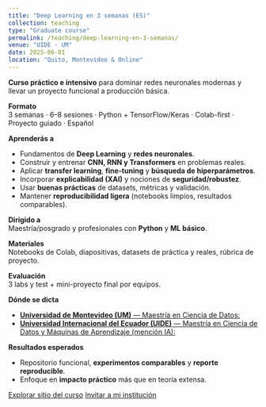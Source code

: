 ```yaml
---
title: "Deep Learning en 3 semanas (ES)"
collection: teaching
type: "Graduate course"
permalink: /teaching/deep-learning-en-3-semanas/
venue: "UIDE · UM"
date: 2025-06-01
location: "Quito, Montevideo & Online"
---
```


**Curso práctico e intensivo** para dominar redes neuronales modernas y llevar un proyecto funcional a producción básica.

**Formato**  
3 semanas · 6–8 sesiones · Python + TensorFlow/Keras · Colab-first · Proyecto guiado · Español

**Aprenderás a**  
- Fundamentos de **Deep Learning** y **redes neuronales**.
- Construir y entrenar **CNN, RNN y Transformers** en problemas reales.  
- Aplicar **transfer learning**, **fine-tuning** y **búsqueda de hiperparámetros**. 
- Incorporar **explicabilidad (XAI)** y nociones de **seguridad/robustez**. 
- Usar **buenas prácticas** de datasets, métricas y validación.  
- Mantener **reproducibilidad ligera** (notebooks limpios, resultados comparables).

**Dirigido a**  
Maestría/posgrado y profesionales con **Python** y **ML básico**.

**Materiales**  
Notebooks de Colab, diapositivas, datasets de práctica y reales, rúbrica de proyecto.

**Evaluación**  
3 labs y test + mini-proyecto final por equipos.

**Dónde se dicta**  
- [**Universidad de Montevideo (UM)** — Maestría en Ciencia de Datos:](https://umpe.um.edu.uy/index.php/portfolio/maestria-en-ciencia-de-datos/)  
- [**Universidad Internacional del Ecuador (UIDE)** — Maestría en Ciencia de Datos y Máquinas de Aprendizaje (mención IA):](https://www.uide.edu.ec/maestria-en-ciencia-de-datos-y-maquinas-de-aprendizaje-con-mencion-en-inteligencia-artificial/)

**Resultados esperados**  
- Repositorio funcional, **experimentos comparables** y **reporte reproducible**.  
- Enfoque en **impacto práctico** más que en teoría extensa.

<p>
  <a class="btn btn--primary" href="https://jeffersonrodriguezc.github.io/deep-learning-en-3-semanas/" target="_blank">Explorar sitio del curso</a>
  <a class="btn" href="{{ site.baseurl }}/#contact">Invitar a mi institución</a>
</p>
